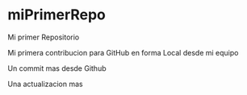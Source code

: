# miPrimerRepo
Mi primer Repositorio

Mi primera contribucion para GitHub en forma Local desde mi equipo

Un commit mas desde Github

Una actualizacion mas
